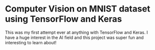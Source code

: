 # Computer Vision on MNIST dataset using TensorFlow and Keras

This was my first attempt ever at anything with TensorFlow and Keras. I have a huge interest in the AI field and this project was super fun and interesting to learn about!
